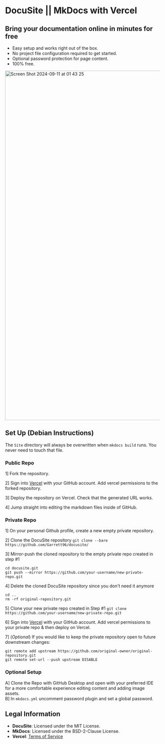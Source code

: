 # DocuSite || MkDocs with Vercel

## Bring your documentation online in minutes for free

* Easy setup and works right out of the box.
* No project file configuration required to get started.
* Optional password protection for page content.
* 100% free.

<img width="1138" alt="Screen Shot 2024-09-11 at 01 43 25" src="https://github.com/user-attachments/assets/68f0f167-32e9-4e8f-b55b-5a7c0c91a00a">

## Set Up (Debian Instructions)

The `Site` directory will always be overwritten when `mkdocs build` runs. You never need to touch that file.

### Public Repo

1] Fork the repository. 
<br>

2] Sign into [Vercel](https://vercel.com) with your GitHub account. Add vercel permissions to the forked repository.
<br>

3] Deploy the repository on Vercel. Check that the generated URL works.
<br>

4] Jump straight into editing the markdown files inside of GitHub.
<br>

### Private Repo

1] On your personal Github profile, create a new empty private repository.
<br>

2] Clone the DocuSite repository `git clone --bare https://github.com/Garrett96/docusite/`
<br>

3] Mirror-push the cloned repository to the empty private repo created in step #1 
```
cd docusite.git 
git push --mirror https://github.com/your-username/new-private-repo.git
```

4] Delete the cloned DocuSite repository since you don't need it anymore 
```
cd ..
rm -rf original-repository.git
```

5] Clone your new private repo created in Step #1 `git clone https://github.com/your-username/new-private-repo.git`
<br>

6] Sign into [Vercel](https://vercel.com) with your GitHub account. Add vercel permissions to your private repo & then deploy on Vercel.
<br>

7] (*Optional*) If you would like to keep the private repository open to future downstream changes:
```
git remote add upstream https://github.com/original-owner/original-repository.git
git remote set-url --push upstream DISABLE
```

### Optional Setup

A] Clone the Repo with GitHub Desktop and open with your preferred IDE for a more comfortable experience editing content and adding image assets.
<br>
B] In `mkdocs.yml` uncomment password plugin and set a global password.

## Legal Information

- **DocuSite**: Licensed under the MIT License.
- **MkDocs**: Licensed under the BSD-2-Clause License.
- **Vercel**: [Terms of Service](https://vercel.com/legal/terms)
